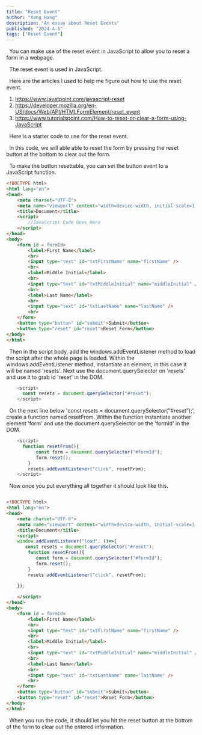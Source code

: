 ```yaml
---
title: "Reset Event"
author: "Xang Hang"
description: "An essay about Reset Events"
published: "2024-4-5"
tags: ["Reset Event"]
---
```


&nbsp;&nbsp;You can make use of the reset event in JavaScript to allow you to reset a form in a webpage.



&nbsp;&nbsp;The reset event is used in JavaScript.

&nbsp;&nbsp;Here are the articles I used to help me figure out how to use the reset event.

1. <a href="https://www.javatpoint.com/javascript-reset" target="_blank">https://www.javatpoint.com/javascript-reset</a>
1. <a href="https://developer.mozilla.org/en-US/docs/Web/API/HTMLFormElement/reset_event" target="_blank">https://developer.mozilla.org/en-US/docs/Web/API/HTMLFormElement/reset_event</a>
1. <a href="https://www.tutorialspoint.com/How-to-reset-or-clear-a-form-using-JavaScript" target="_blank">https://www.tutorialspoint.com/How-to-reset-or-clear-a-form-using-JavaScript</a>

&nbsp;&nbsp;Here is a starter code to use for the reset event.

&nbsp;&nbsp;In this code, we will able able to reset the form by pressing the reset button at the bottom to clear out the form.

&nbsp;&nbsp;To make the button resettable, you can set the button event to a JavaScript function. 


```html
<!DOCTYPE html>
<html lang="en">
<head>
    <meta charset="UTF-8">
    <meta name="viewport" content="width=device-width, initial-scale=1.0">
    <title>Document</title>
    <script>
        //JavaScript Code Goes Here
    </script>
</head>
<body>
    <form id = formId>
        <label>First Name</label>
        <br>
        <input type="text" id="txtFirstName" name="firstName" />
        <br>
        <label>Middle Initial</label>
        <br>
        <input type="text" id="txtMiddleInitial" name="middleInitial" />
        <br>
        <label>Last Name</label>
        <br>
        <input type="text" id="txtLastName" name="lastName" />
        <br>
    </form>
    <button type="button" id="submit">Submit</button>
    <button type="reset" id="reset">Reset Form</button>
</body>
</html>

```
&nbsp;&nbsp;Then in the script body, add the windows.addEventListener method to load the script after the whole page is loaded. Within the windows.addEventListener method, instantiate an element, in this case it will be named 'resets'. Next use the document.querySelector on 'resets' and use it to grab id 'reset' in the DOM.  
```js
    <script>
      const resets = document.querySelector("#reset");
    </script>

```

&nbsp;&nbsp;On the next line below 'const resets = document.querySelector("#reset");', create a function named resetFrom. Within the function instantiate another element 'form' and use the document.querySelector on the 'formId' in the DOM.

```js
    <script>
      function resetFrom(){
           const form = document.querySelector("#formId");
           form.reset();
        }
        resets.addEventListener("click", resetFrom);
    </script>

```
&nbsp;&nbsp;Now once you put everything all together it should look like this.

```html

<!DOCTYPE html>
<html lang="en">
<head>
    <meta charset="UTF-8">
    <meta name="viewport" content="width=device-width, initial-scale=1.0">
    <title>Document</title>
    <script>
    window.addEventListener("load", ()=>{
       const resets = document.querySelector("#reset");
        function resetFrom(){
           const form = document.querySelector("#formId");
           form.reset();
        }
        resets.addEventListener("click", resetFrom);

    });
        
    </script>
</head>
<body>
    <form id = formId>
        <label>First Name</label>
        <br>
        <input type="text" id="txtFirstName" name="firstName" />
        <br>
        <label>Middle Initial</label>
        <br>
        <input type="text" id="txtMiddleInitial" name="middleInitial" />
        <br>
        <label>Last Name</label>
        <br>
        <input type="text" id="txtLastName" name="lastName" />
        <br>
    </form>
    <button type="button" id="submit">Submit</button>
    <button type="reset" id="reset">Reset Form</button>
</body>
</html>
```
&nbsp;&nbsp;When you run the code, it should let you hit the reset button at the bottom of the form to clear out the entered information.